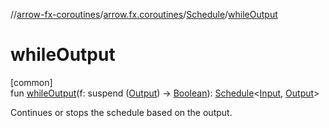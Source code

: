 //[arrow-fx-coroutines](../../../index.md)/[arrow.fx.coroutines](../index.md)/[Schedule](index.md)/[whileOutput](while-output.md)

# whileOutput

[common]\
fun [whileOutput](while-output.md)(f: suspend ([Output](index.md)) -&gt; [Boolean](https://kotlinlang.org/api/latest/jvm/stdlib/kotlin/-boolean/index.html)): [Schedule](index.md)&lt;[Input](index.md), [Output](index.md)&gt;

Continues or stops the schedule based on the output.
